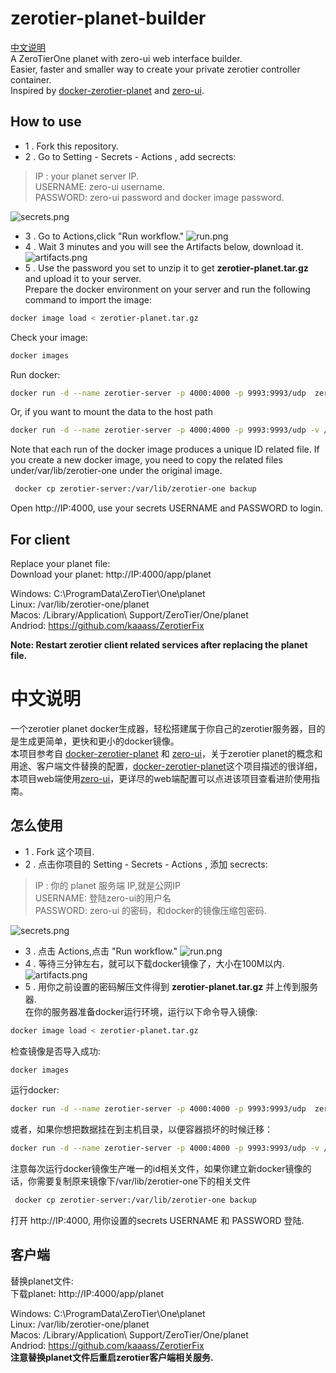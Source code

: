 # zerotier-planet-builder
[中文说明](#中文说明)  
A ZeroTierOne planet with zero-ui web interface builder.  
Easier, faster and smaller way to create your private zerotier controller container.  
Inspired by [docker-zerotier-planet](https://github.com/xubiaolin/docker-zerotier-planet)  and [zero-ui](https://github.com/dec0dOS/zero-ui).
## How to use
- 1 . Fork this repository.
- 2 . Go to Setting - Secrets - Actions , add secrects:  
>IP : your planet server IP.  
USERNAME: zero-ui username.  
PASSWORD: zero-ui password and docker image password.   

![secrets.png](https://s2.loli.net/2022/08/29/uxcTpePls5SmbWn.png)
- 3 . Go to Actions,click "Run workflow."
![run.png](https://s2.loli.net/2022/08/29/ITs4SVxLE9lORM3.png)
- 4 . Wait 3 minutes and you will see the Artifacts below, download it.
![artifacts.png](https://s2.loli.net/2022/08/29/Gc3fbyUwZReJOHt.png)
- 5 . Use the password you set to unzip it to get **zerotier-planet.tar.gz** and upload it to your server.  
Prepare the docker environment on your server and run the following command to import the image:
```sh
docker image load < zerotier-planet.tar.gz
```
Check your image:
```sh
docker images
```
Run docker:
```sh
docker run -d --name zerotier-server -p 4000:4000 -p 9993:9993/udp  zerotier-planet
```
Or, if you want to mount the data to the host path
```sh
docker run -d --name zerotier-server -p 4000:4000 -p 9993:9993/udp -v /data/zerotier:/var/lib/zerotier-one/controller.d -v /data/zero-ui/:/app/backend/data   zerotier-planet
```
Note that each run of the docker image produces a unique ID related file. If you create a new docker image, you need to copy the related files under/var/lib/zerotier-one under the original image.
```sh
 docker cp zerotier-server:/var/lib/zerotier-one backup
```
Open http://IP:4000, use your secrets USERNAME and PASSWORD to login.   
## For client  
Replace your planet file:  
Download your planet: http://IP:4000/app/planet  

Windows: C:\ProgramData\ZeroTier\One\planet  
Linux: /var/lib/zerotier-one/planet  
Macos: /Library/Application\ Support/ZeroTier/One/planet  
Andriod: https://github.com/kaaass/ZerotierFix  

**Note: Restart zerotier client related services after replacing the planet file.**

# 中文说明
一个zerotier planet docker生成器，轻松搭建属于你自己的zerotier服务器，目的是生成更简单，更快和更小的docker镜像。  
本项目参考自 [docker-zerotier-planet](https://github.com/xubiaolin/docker-zerotier-planet)  和 [zero-ui](https://github.com/dec0dOS/zero-ui)，关于zerotier planet的概念和用途、客户端文件替换的配置，[docker-zerotier-planet](https://github.com/xubiaolin/docker-zerotier-planet)这个项目描述的很详细，本项目web端使用[zero-ui](https://github.com/dec0dOS/zero-ui)，更详尽的web端配置可以点进该项目查看进阶使用指南。  

## 怎么使用
- 1 . Fork 这个项目.
- 2 . 点击你项目的 Setting - Secrets - Actions , 添加 secrects:  
>IP : 你的 planet 服务端 IP,就是公网IP  
USERNAME: 登陆zero-ui的用户名  
PASSWORD: zero-ui 的密码，和docker的镜像压缩包密码.   

![secrets.png](https://s2.loli.net/2022/08/29/uxcTpePls5SmbWn.png)
- 3 . 点击 Actions,点击 "Run workflow."
![run.png](https://s2.loli.net/2022/08/29/ITs4SVxLE9lORM3.png)
- 4 . 等待三分钟左右，就可以下载docker镜像了，大小在100M以内.
![artifacts.png](https://s2.loli.net/2022/08/29/Gc3fbyUwZReJOHt.png)
- 5 . 用你之前设置的密码解压文件得到 **zerotier-planet.tar.gz** 并上传到服务器.  
在你的服务器准备docker运行环境，运行以下命令导入镜像:
```sh
docker image load < zerotier-planet.tar.gz
```
检查镜像是否导入成功:
```sh
docker images
```
运行docker:
```sh
docker run -d --name zerotier-server -p 4000:4000 -p 9993:9993/udp  zerotier-planet
```
或者，如果你想把数据挂在到主机目录，以便容器损坏的时候迁移：
```sh
docker run -d --name zerotier-server -p 4000:4000 -p 9993:9993/udp -v /data/zerotier:/var/lib/zerotier-one/controller.d -v /data/zero-ui/:/app/backend/data   zerotier-planet
```
注意每次运行docker镜像生产唯一的id相关文件，如果你建立新docker镜像的话，你需要复制原来镜像下/var/lib/zerotier-one下的相关文件  
```sh
 docker cp zerotier-server:/var/lib/zerotier-one backup
```
打开 http://IP:4000, 用你设置的secrets USERNAME 和 PASSWORD 登陆.  
## 客户端
替换planet文件:  
下载planet: http://IP:4000/app/planet    

Windows: C:\ProgramData\ZeroTier\One\planet    
Linux: /var/lib/zerotier-one/planet    
Macos: /Library/Application\ Support/ZeroTier/One/planet    
Andriod: https://github.com/kaaass/ZerotierFix    
**注意替换planet文件后重启zerotier客户端相关服务.**
